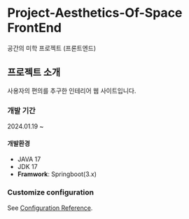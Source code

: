 # Project-Aesthetics-Of-Space FrontEnd
공간의 미학 프로젝트 (프론트엔드)


## 프로젝트 소개
사용자의 편의를 추구한 인테리어 웹 사이트입니다.


### 개발 기간
2024.01.19 ~


#### 개발환경
- JAVA 17
- JDK 17
- **Framwork**: Springboot(3.x)


### Customize configuration
See [Configuration Reference](https://cli.vuejs.org/config/).
